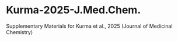 # Kurma-2025-J.Med.Chem.
Supplementary Materials for Kurma et al., 2025 (Journal of Medicinal Chemistry)
